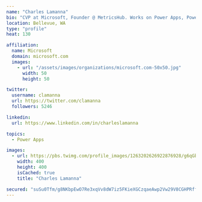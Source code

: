 ```yaml
---
name: "Charles Lamanna"
bio: "CVP at Microsoft, Founder @ MetricsHub. Works on Power Apps, Power Automate, Power Virtual Agent, Common Data Service and Dynamics 365."
location: Bellevue, WA
type: "profile"
heat: 130

affiliation:
  name: Microsoft
  domain: microsoft.com
  images:
    - url: "/assets/images/organizations/microsoft.com-50x50.jpg"
      width: 50
      height: 50

twitter:
  username: clamanna
  url: https://twitter.com/clamanna
  followers: 5246

linkedin:
  url: https://www.linkedin.com/in/charleslamanna

topics:
  - Power Apps

images:
  - url: https://pbs.twimg.com/profile_images/1263202626922876928/g6qGbHZ-_400x400.jpg
    width: 400
    height: 400
    isCached: true
    title: "Charles Lamanna"

secured: "suSu0Tfm/g8NKbpEwO7Re3xqVv8dW7iz5FKieXGCzqaeAwp2Vw29V8CGHPRffyMFYdFL3x+woabaPEvbwoUiQW+4aLtizRyWidTT02qcDVHgJeTB7voZq49k0riSCP/yHkXZgFzOKFahRhOy9zHe0rKkLq+wdNX7cha4/4/AijVUlAr5WyklR3uKoz6hRf0wGEhJnHo8WTIIlrzF3YrqKBTy4u99PMHkN+3yBJ9J5T8/k4YoLMJP8/m/LHOsxK8T9DGqPYxN028oboQz48eENKNECYg/4LneLbx/1/C3l87xp4qdZuw+V3mvcSwju6Xaabm+Ty/FHRg0+oLie6Ove6LjaUet3OXPh6AOQeZWd6og46XDE/sC94j/Rc8ohxux0Mg/tb8OVTlFHYhVOxpAc2Gql2jof8TMehm8D0F7F+k=;rQRuDDJJ3KI/4GOFV1+RtQ=="
---
```


